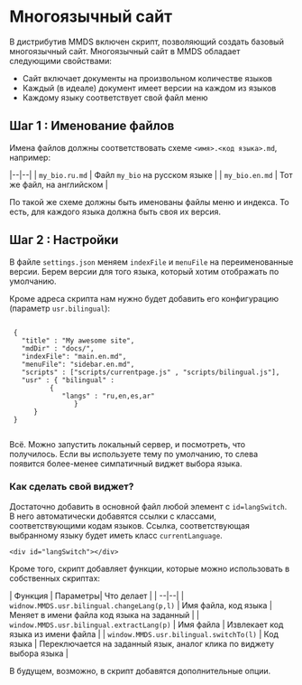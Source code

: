# Многоязычный сайт

В дистрибутив MMDS включен скрипт, позволяющий создать базовый многоязычный сайт. 
Многоязычный сайт в MMDS обладает следующими свойствами:

- Сайт включает документы на произвольном количестве языков
- Каждый (в идеале) документ имеет версии на каждом из языков
- Каждому языку соответствует свой файл меню

## Шаг 1 : Именование файлов

Имена файлов должны соответствовать схеме `<имя>.<код языка>.md`, например:

|--|--|
| `my_bio.ru.md` | Фaйл `my_bio` на русском языке |
| `my_bio.en.md` | Тот же файл, на английском |

По такой же схеме должны быть именованы файлы меню и индекса. То есть, для каждого языка должна быть своя их версия.

## Шаг 2 : Настройки
В файле `settings.json`  меняем `indexFile` и `menuFile` на переименованные версии. Берем версии для того языка, который хотим отображать по умолчанию. 

Кроме адреса скрипта нам нужно будет добавить его конфигурацию (параметр `usr.bilingual`):

```

 {
   "title" : "My awesome site",
   "mdDir" : "docs/",
   "indexFile": "main.en.md",
   "menuFile": "sidebar.en.md",
   "scripts" : ["scripts/currentpage.js" , "scripts/bilingual.js"],
   "usr" : { "bilingual" : 
	      {
	         "langs" : "ru,en,es,ar"
                }
	  }
 }
 
```

Всё. Можно запустить локальный сервер, и посмотреть, что получилось. Если вы используете тему по умолчанию, то слева появится более-менее симпатичный виджет выбора языка.

### Как сделать свой виджет?
Достаточно добавить в основной файл любой элемент с `id=langSwitch`. В него автоматически добавятся ссылки с классами, соответствующими кодам языков. Ссылка, соответствующая выбранному языку будет иметь класс `currentLanguage`.

```
<div id="langSwitch"></div>
```

Кроме того, скрипт добавляет функции, которые можно использовать в собственных скриптах:

| Функция |  Параметры| Что делает |
| --|--|
| `widnow.MMDS.usr.bilingual.changeLang(p,l)` | Имя файла, код языка | Меняет в имени файла код языка на заданный |
| `window.MMDS.usr.bilingual.extractLang(p)` |  Имя файла | Извлекает код языка из имени файла |
| `window.MMDS.usr.bilingual.switchTo(l)` | Код языка | Переключается на заданный язык, аналог клика по виджету выбора языка |



В будущем, возможно, в скрипт добавятся дополнительные опции.



